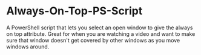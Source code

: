 Always-On-Top-PS-Script
=======================

A PowerShell script that lets you select an open window to give the always on top attribute.  Great for when you are watching a video and want to make sure that window doesn't get covered by other windows as you move windows around.
